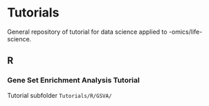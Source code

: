 # Tutorials
General repository of tutorial for data science applied to -omics/life-science.


## R

### Gene Set Enrichment Analysis Tutorial

Tutorial subfolder `Tutorials/R/GSVA/`
